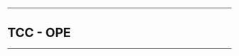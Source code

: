 

***********************************************************************************************************

# TCC - OPE




***********************************************************************************************************
